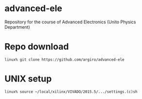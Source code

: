 # advanced-ele
Repository for the course of Advanced Electronics (Unito Physics Department)


# Repo download 

```
linux% git clone https://github.com/argiro/advanced-ele
```

# UNIX setup

```
linux% source ~/local/xilinx/VIVADO/2015.5/.../settings.(c)sh
```

